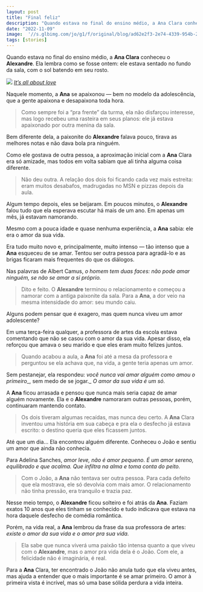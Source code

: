 ```yaml
---
layout: post
title: "Final feliz"
description: "Quando estava no final do ensino médio, a Ana Clara conheceu o Alexandre. Ela lembra como se fosse ontem."
date: "2022-11-09"
image:  '//s.glbimg.com/jo/g1/f/original/blog/ad62e2f3-2e74-4339-954b-2f7c5141c685_CasalAmor.jpg'
tags: [stories]
---
```



Quando estava no final do ensino médio, a **Ana Clara** conheceu o **Alexandre**. 
Ela lembra como se fosse ontem: ele estava sentado no fundo da sala, com o sol batendo em seu rosto.

![](https://i1.wp.com/s.glbimg.com/jo/g1/f/original/blog/ad62e2f3-2e74-4339-954b-2f7c5141c685_CasalAmor.jpg?resize=400,225)
*[It’s all about love](https://commons.wikimedia.org/w/index.php?curid=10604319)*

Naquele momento, a **Ana** se apaixonou 
— bem no modelo da adolescência, que a gente apaixona e desapaixona toda hora.

> Como sempre foi a “pra frente” da turma, ela não disfarçou interesse, mas logo recebeu uma rasteira em seus planos: ele já estava apaixonado por outra menina da sala.

  Bem diferente dela, a paixonite do **Alexandre** falava pouco, tirava as melhores notas e não dava bola pra ninguém.

Como ele gostava de outra pessoa, a aproximação inicial com a **Ana** Clara era só amizade, mas todos em volta sabiam que ali tinha alguma coisa diferente.

> Não deu outra. A relação dos dois foi ficando cada vez mais estreita: eram muitos desabafos, madrugadas no MSN e pizzas depois da aula.

Algum tempo depois, eles se beijaram. Em poucos minutos, o **Alexandre** falou tudo que ela esperava escutar há mais de um ano. Em apenas um mês, já estavam namorando.

   Mesmo com a pouca idade e quase nenhuma experiência, a **Ana** sabia: ele era o amor da sua vida.

Era tudo muito novo e, principalmente, muito intenso — tão intenso que a **Ana** esqueceu de se amar. Tentou ser outra pessoa para agradá-lo e as brigas ficaram mais frequentes do que os diálogos.

Nas palavras de Albert Camus,  _o homem tem duas faces: não pode amar ninguém, se não se amar a si próprio._

> Dito e feito. O **Alexandre** terminou o relacionamento e começou a namorar com a antiga paixonite da sala. Para a **Ana**, a dor veio na mesma intensidade do amor: seu mundo caiu.

   Alguns podem pensar que é exagero, mas quem nunca viveu um amor adolescente?

Em uma terça-feira qualquer, a professora de artes da escola estava comentando que não se casou com o amor da sua vida. Apesar disso, ela reforçou que amava o seu marido e que eles eram muito felizes juntos.

> Quando acabou a aula, a **Ana** foi até a mesa da professora e perguntou se ela achava que, na vida, a gente teria apenas um amor.

   Sem pestanejar, ela respondeu:  _você nunca vai amar alguém como amou o primeiro__, sem medo de se jogar._  _O amor da sua vida é um só._

A **Ana** ficou arrasada e pensou que nunca mais seria capaz de amar alguém novamente. Ela e o **Alexandre** namoraram outras pessoas, porém, continuaram mantendo contato.

> Os dois tiveram algumas recaídas, mas nunca deu certo. A **Ana** Clara inventou uma história em sua cabeça e pra ela o desfecho já estava escrito: o destino queria que eles ficassem juntos.

Até que um dia… Ela encontrou alguém diferente. Conheceu o João e sentiu um amor que ainda não conhecia.

   Para Adelina Sanches,  _amor leve, não é amor pequeno. É um amor sereno, equilibrado e que acalma. Que infiltra na alma e toma conta do peito._

> Com o João, a **Ana** não tentava ser outra pessoa. Para cada defeito que ela mostrava, ele só devolvia com mais amor. O relacionamento não tinha pressão, era tranquilo e trazia paz.

Nesse meio tempo, o **Alexandre** ficou solteiro e foi atrás da **Ana**. Faziam exatos 10 anos que eles tinham se conhecido e tudo indicava que estava na hora daquele desfecho de comédia romântica.

   Porém, na vida real, a **Ana** lembrou da frase da sua professora de artes:  _existe o amor da sua vida e o amor pra sua vida._

> Ela sabe que nunca viverá uma paixão tão intensa quanto a que viveu com o **Alexandre**, mas o amor pra vida dela é o João. Com ele, a felicidade não é imaginária, é real.

Para a **Ana** Clara, ter encontrado o João não anula tudo que ela viveu antes, mas ajuda a entender que o mais importante é se amar primeiro. O amor à primeira vista é incrível, mas só uma base sólida perdura a vida inteira.